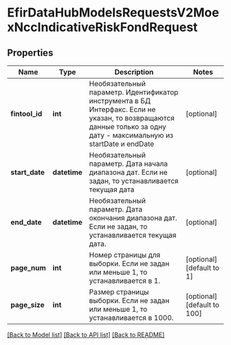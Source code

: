 # EfirDataHubModelsRequestsV2MoexNccIndicativeRiskFondRequest

## Properties
Name | Type | Description | Notes
------------ | ------------- | ------------- | -------------
**fintool_id** | **int** | Необязательный параметр. Идентификатор инструмента в БД Интерфакс.  Если не указан, то возвращаются данные только за одну дату - максимальную из startDate и endDate | [optional] 
**start_date** | **datetime** | Необязательный параметр. Дата начала диапазона дат.  Если не задан, то устанавливается текущая дата | [optional] 
**end_date** | **datetime** | Необязательный параметр. Дата окончания диапазона дат.  Если не задан, то устанавливается текущая дата. | [optional] 
**page_num** | **int** | Номер страницы для выборки. Если не задан или меньше 1, то устанавливается в 1. | [optional] [default to 1]
**page_size** | **int** | Размер страницы выборки. Если не задан или меньше 1, то устанавливается в 1000. | [optional] [default to 100]

[[Back to Model list]](../README.md#documentation-for-models) [[Back to API list]](../README.md#documentation-for-api-endpoints) [[Back to README]](../README.md)

